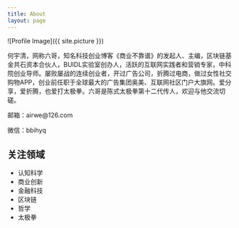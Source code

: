 ```yaml
---
title: About
layout: page
---
```

![Profile Image]({{ site.picture }})

<p>何宇清，网称六哥，知名科技创业博客《商业不靠谱》的发起人、主编，区块链基金共石资本合伙人，BUIDL实验室创办人，活跃的互联网实践者和营销专家，中科院创业导师。屡败屡战的连续创业者，开过广告公司，折腾过电商，做过女性社交购物APP，创业前任职于全球最大的广告集团奥美、互联网社区门户大旗网。爱分享，爱折腾，也爱打太极拳。六哥是陈式太极拳第十二代传人，欢迎与他交流切磋。 </p>


<p>邮箱：airwe@126.com </p>
	
<p>微信：bbihyq</p>

<h2>关注领域</h2>

<ul class="skill-list">
	<li>认知科学</li>
	<li>商业创新</li>
	<li>金融科技</li>
	<li>区块链</li>
	<li>哲学</li>
	<li>太极拳</li>

</ul>

